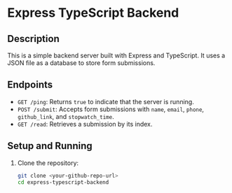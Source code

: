 # Express TypeScript Backend

## Description
This is a simple backend server built with Express and TypeScript. It uses a JSON file as a database to store form submissions.

## Endpoints
- `GET /ping`: Returns `true` to indicate that the server is running.
- `POST /submit`: Accepts form submissions with `name`, `email`, `phone`, `github_link`, and `stopwatch_time`.
- `GET /read`: Retrieves a submission by its index.

## Setup and Running
1. Clone the repository:
   ```sh
   git clone <your-github-repo-url>
   cd express-typescript-backend
